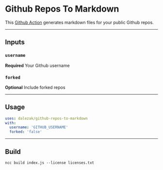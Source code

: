 # Github Repos To Markdown
This [Github Action](https://docs.github.com/en/actions) generates markdown files for your public Github repos.

---

## Inputs

### `username`

**Required** Your Github username

### `forked`

**Optional** Include forked repos

---

## Usage

```yaml
uses: dalezak/github-repos-to-markdown
with:
  username: 'GITHUB_USERNAME'
  forked: 'false'
```

---

## Build

```shell
ncc build index.js --license licenses.txt
```